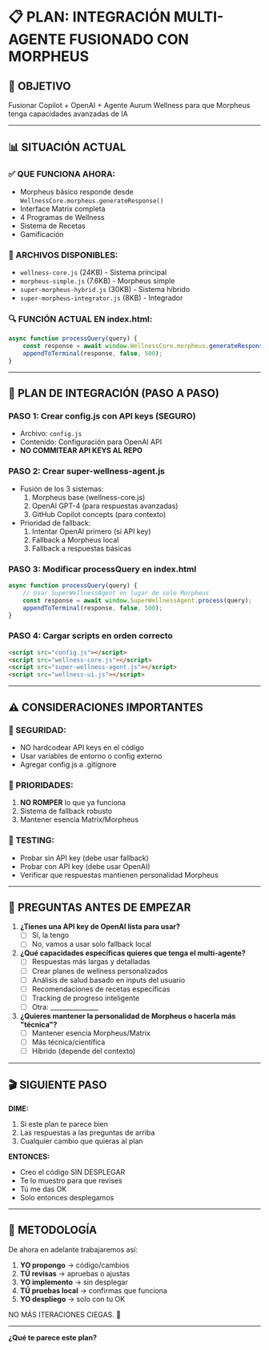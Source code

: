 # 📋 PLAN: INTEGRACIÓN MULTI-AGENTE FUSIONADO CON MORPHEUS

## 🎯 OBJETIVO
Fusionar Copilot + OpenAI + Agente Aurum Wellness para que Morpheus tenga capacidades avanzadas de IA

---

## 📊 SITUACIÓN ACTUAL

### ✅ QUE FUNCIONA AHORA:
- Morpheus básico responde desde `WellnessCore.morpheus.generateResponse()`
- Interface Matrix completa
- 4 Programas de Wellness
- Sistema de Recetas
- Gamificación

### 📁 ARCHIVOS DISPONIBLES:
- `wellness-core.js` (24KB) - Sistema principal
- `morpheus-simple.js` (7.6KB) - Morpheus simple
- `super-morpheus-hybrid.js` (30KB) - Sistema híbrido
- `super-morpheus-integrator.js` (8KB) - Integrador

### 🔍 FUNCIÓN ACTUAL EN index.html:
```javascript
async function processQuery(query) {
    const response = await window.WellnessCore.morpheus.generateResponse(query);
    appendToTerminal(response, false, 500);
}
```

---

## 🚀 PLAN DE INTEGRACIÓN (PASO A PASO)

### PASO 1: Crear config.js con API keys (SEGURO)
- Archivo: `config.js`
- Contenido: Configuración para OpenAI API
- **NO COMMITEAR API KEYS AL REPO**

### PASO 2: Crear super-wellness-agent.js
- Fusión de los 3 sistemas:
  1. Morpheus base (wellness-core.js)
  2. OpenAI GPT-4 (para respuestas avanzadas)
  3. GitHub Copilot concepts (para contexto)
- Prioridad de fallback:
  1. Intentar OpenAI primero (si API key)
  2. Fallback a Morpheus local
  3. Fallback a respuestas básicas

### PASO 3: Modificar processQuery en index.html
```javascript
async function processQuery(query) {
    // Usar SuperWellnessAgent en lugar de solo Morpheus
    const response = await window.SuperWellnessAgent.process(query);
    appendToTerminal(response, false, 500);
}
```

### PASO 4: Cargar scripts en orden correcto
```html
<script src="config.js"></script>
<script src="wellness-core.js"></script>
<script src="super-wellness-agent.js"></script>
<script src="wellness-ui.js"></script>
```

---

## ⚠️ CONSIDERACIONES IMPORTANTES

### 🔐 SEGURIDAD:
- NO hardcodear API keys en el código
- Usar variables de entorno o config externo
- Agregar config.js a .gitignore

### 🎯 PRIORIDADES:
1. **NO ROMPER** lo que ya funciona
2. Sistema de fallback robusto
3. Mantener esencia Matrix/Morpheus

### 🧪 TESTING:
- Probar sin API key (debe usar fallback)
- Probar con API key (debe usar OpenAI)
- Verificar que respuestas mantienen personalidad Morpheus

---

## 📝 PREGUNTAS ANTES DE EMPEZAR

1. **¿Tienes una API key de OpenAI lista para usar?**
   - [ ] Sí, la tengo
   - [ ] No, vamos a usar solo fallback local

2. **¿Qué capacidades específicas quieres que tenga el multi-agente?**
   - [ ] Respuestas más largas y detalladas
   - [ ] Crear planes de wellness personalizados
   - [ ] Análisis de salud basado en inputs del usuario
   - [ ] Recomendaciones de recetas específicas
   - [ ] Tracking de progreso inteligente
   - [ ] Otra: _______________

3. **¿Quieres mantener la personalidad de Morpheus o hacerla más "técnica"?**
   - [ ] Mantener esencia Morpheus/Matrix
   - [ ] Más técnica/científica
   - [ ] Híbrido (depende del contexto)

---

## 🎬 SIGUIENTE PASO

**DIME:**
1. Si este plan te parece bien
2. Las respuestas a las preguntas de arriba
3. Cualquier cambio que quieras al plan

**ENTONCES:**
- Creo el código SIN DESPLEGAR
- Te lo muestro para que revises
- Tú me das OK
- Solo entonces desplegamos

---

## 🔄 METODOLOGÍA

De ahora en adelante trabajaremos así:
1. **YO propongo** → código/cambios
2. **TÚ revisas** → apruebas o ajustas
3. **YO implemento** → sin desplegar
4. **TÚ pruebas local** → confirmas que funciona
5. **YO despliego** → solo con tu OK

NO MÁS ITERACIONES CIEGAS. 🤝

---

**¿Qué te parece este plan?**

